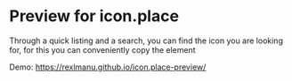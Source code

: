# Preview for icon.place

Through a quick listing and a search, you can find the icon you are looking for, for this you can conveniently copy the element

Demo: https://rexlmanu.github.io/icon.place-preview/